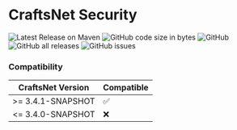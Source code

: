 # CraftsNet Security

![Latest Release on Maven](https://repo.craftsblock.de/api/badge/latest/experimental/de/craftsblock/craftsnet/modules/security?color=40c14a&name=CraftsNet%20Security&prefix=v)
![GitHub code size in bytes](https://img.shields.io/github/languages/code-size/CraftsBlock/CraftsNet-Security)
![GitHub](https://img.shields.io/github/license/CraftsBlock/CraftsNet-Security)
![GitHub all releases](https://img.shields.io/github/downloads/CraftsBlock/CraftsNet-Security/total)
![GitHub issues](https://img.shields.io/github/issues-raw/CraftsBlock/CraftsNet-Security)

### Compatibility

| CraftsNet Version | Compatible |
|-------------------|------------|
| >= 3.4.1-SNAPSHOT | ✅          |
| <= 3.4.0-SNAPSHOT | ❌          |
